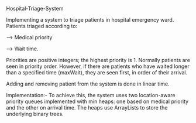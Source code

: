 Hospital-Triage-System

Implementing a system to triage patients in hospital emergency ward. 
Patients triaged according to:

--> Medical priority 

--> Wait time. 

Priorities are positive integers; the highest priority is 1. Normally patients are seen in priority order. However, if there are patients who have waited longer than a specified time (maxWait), they are seen first, in order of their arrival.

Adding and removing patient from the system is done in linear time.

Implementation:- To achieve this, the system uses two location-aware priority queues implemented with min heaps: one based on medical priority and the other on arrival time. The heaps use ArrayLists to store the underlying binary trees.
